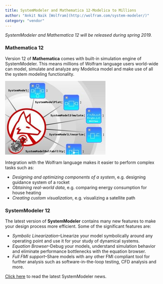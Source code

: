 ```yaml
---
title: SystemModeler and Mathematica 12-Modelica to Millions
author: "Ankit Naik [Wolfram](http://wolfram.com/system-modeler/)"
category: "vendor"
---
```

*SystemModeler and Mathematica 12 will be released during spring 2019.*

### Mathematica 12

Version 12 of **Mathematica** comes with built-in simulation engine of SystemModeler. This means millions of Wolfram language users world-wide can model, simulate and analyze any Modelica model and make use of all the system modeling functionality. 

![alt text](SystemModeler12.jpg "Unleash Your Models with the Wolfram Language")

Integration with the Wolfram language makes it easier to perform complex tasks such as:
- *Designing and optimizing components of a system*, e.g. designing guidance system of a rocket
- *Obtaining real-world data*, e.g. comparing energy consumption for house heating
- *Creating custom visualization*, e.g. visualizing a satellite path

### SystemModeler 12

The latest version of **SystemModeler** contains many new features to make your design process more efficient. Some of the significant features are:
- *Symbolic Linearization*–Linearize your model symbolically around any operating point and use it for your study of dynamical systems.
- *Equation Browser*–Debug your models, understand simulation behavior and eliminate performance bottlenecks with the equation browser.
- *Full FMI support*–Share models with any other FMI compliant tool for further analysis such as software-in-the-loop testing, CFD analysis and more.

[Click here](http://www.wolfram.com/system-modeler/what-is-new) to read the latest SystemModeler news.
